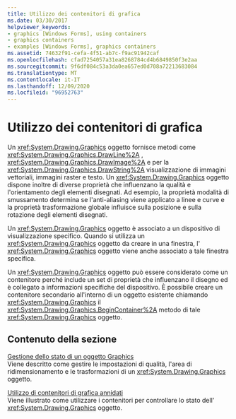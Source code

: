 ```yaml
---
title: Utilizzo dei contenitori di grafica
ms.date: 03/30/2017
helpviewer_keywords:
- graphics [Windows Forms], using containers
- graphics containers
- examples [Windows Forms], graphics containers
ms.assetid: 74632f91-cefa-4f51-ab7c-f9ac91942caf
ms.openlocfilehash: cfad7254057a31ea8268784cd4b6849850f3e2aa
ms.sourcegitcommit: 9f6df084c53a3da0ea657ed0d708a72213683084
ms.translationtype: MT
ms.contentlocale: it-IT
ms.lasthandoff: 12/09/2020
ms.locfileid: "96952763"
---
```

# <a name="using-graphics-containers"></a>Utilizzo dei contenitori di grafica
Un <xref:System.Drawing.Graphics> oggetto fornisce metodi come <xref:System.Drawing.Graphics.DrawLine%2A> , <xref:System.Drawing.Graphics.DrawImage%2A> e per la <xref:System.Drawing.Graphics.DrawString%2A> visualizzazione di immagini vettoriali, immagini raster e testo. Un <xref:System.Drawing.Graphics> oggetto dispone inoltre di diverse proprietà che influenzano la qualità e l'orientamento degli elementi disegnati. Ad esempio, la proprietà modalità di smussamento determina se l'anti-aliasing viene applicato a linee e curve e la proprietà trasformazione globale influisce sulla posizione e sulla rotazione degli elementi disegnati.  
  
 Un <xref:System.Drawing.Graphics> oggetto è associato a un dispositivo di visualizzazione specifico. Quando si utilizza un <xref:System.Drawing.Graphics> oggetto da creare in una finestra, l' <xref:System.Drawing.Graphics> oggetto viene anche associato a tale finestra specifica.  
  
 Un <xref:System.Drawing.Graphics> oggetto può essere considerato come un contenitore perché include un set di proprietà che influenzano il disegno ed è collegato a informazioni specifiche del dispositivo. È possibile creare un contenitore secondario all'interno di un oggetto esistente chiamando <xref:System.Drawing.Graphics> il <xref:System.Drawing.Graphics.BeginContainer%2A> metodo di tale <xref:System.Drawing.Graphics> oggetto.  
  
## <a name="in-this-section"></a>Contenuto della sezione  
 [Gestione dello stato di un oggetto Graphics](managing-the-state-of-a-graphics-object.md)  
 Viene descritto come gestire le impostazioni di qualità, l'area di ridimensionamento e le trasformazioni di un <xref:System.Drawing.Graphics> oggetto.  
  
 [Utilizzo di contenitori di grafica annidati](using-nested-graphics-containers.md)  
 Viene illustrato come utilizzare i contenitori per controllare lo stato dell' <xref:System.Drawing.Graphics> oggetto.
